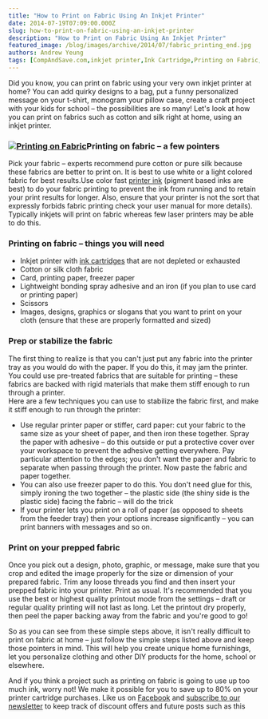 ```yaml
---
title: "How to Print on Fabric Using An Inkjet Printer"
date: 2014-07-19T07:09:00.000Z
slug: how-to-print-on-fabric-using-an-inkjet-printer
description: "How to Print on Fabric Using An Inkjet Printer"
featured_image: /blog/images/archive/2014/07/fabric_printing_end.jpg
authors: Andrew Yeung
tags: [CompAndSave.com,inkjet printer,Ink Cartridge,Printing on Fabric,DIY]
---
```


Did you know, you can print on fabric using your very own inkjet printer at home? You can add quirky designs to a bag, put a funny personalized message on your t-shirt, monogram your pillow case, create a craft project with your kids for school – the possibilities are so many! Let's look at how you can print on fabrics such as cotton and silk right at home, using an inkjet printer.

### [![Printing on Fabric](/blog/images/fabric-printing-end.jpg)](/blog/images/fabric-printing-end.jpg)Printing on fabric – a few pointers

Pick your fabric – experts recommend pure cotton or pure silk because these fabrics are better to print on. It is best to use white or a light colored fabric for best results.Use color fast [printer ink](https://www.compandsave.com/) (pigment based inks are best) to do your fabric printing to prevent the ink from running and to retain your print results for longer. Also, ensure that your printer is not the sort that expressly forbids fabric printing check your user manual for more details). Typically inkjets will print on fabric whereas few laser printers may be able to do this.

### Printing on fabric – things you will need

* Inkjet printer with [ink cartridges](https://www.compandsave.com/) that are not depleted or exhausted
* Cotton or silk cloth fabric
* Card, printing paper, freezer paper
* Lightweight bonding spray adhesive and an iron (if you plan to use card or printing paper)
* Scissors
* Images, designs, graphics or slogans that you want to print on your cloth (ensure that these are properly formatted and sized)

### Prep or stabilize the fabric

The first thing to realize is that you can't just put any fabric into the printer tray as you would do with the paper. If you do this, it may jam the printer. You could use pre-treated fabrics that are suitable for printing – these fabrics are backed with rigid materials that make them stiff enough to run through a printer.  
Here are a few techniques you can use to stabilize the fabric first, and make it stiff enough to run through the printer:

* Use regular printer paper or stiffer, card paper: cut your fabric to the same size as your sheet of paper, and then iron these together. Spray the paper with adhesive – do this outside or put a protective cover over your workspace to prevent the adhesive getting everywhere. Pay particular attention to the edges; you don't want the paper and fabric to separate when passing through the printer. Now paste the fabric and paper together.
* You can also use freezer paper to do this. You don't need glue for this, simply ironing the two together – the plastic side (the shiny side is the plastic side) facing the fabric – will do the trick
* If your printer lets you print on a roll of paper (as opposed to sheets from the feeder tray) then your options increase significantly – you can print banners with messages and so on.

### Print on your prepped fabric

Once you pick out a design, photo, graphic, or message, make sure that you crop and edited the image properly for the size or dimension of your prepared fabric. Trim any loose threads you find and then insert your prepped fabric into your printer. Print as usual. It's recommended that you use the best or highest quality printout mode from the settings – draft or regular quality printing will not last as long. Let the printout dry properly, then peel the paper backing away from the fabric and you're good to go! 

So as you can see from these simple steps above, it isn't really difficult to print on fabric at home – just follow the simple steps listed above and keep those pointers in mind. This will help you create unique home furnishings, let you personalize clothing and other DIY products for the home, school or elsewhere. 

And if you think a project such as printing on fabric is going to use up too much ink, worry not! We make it possible for you to save up to 80% on your printer cartridge purchases. Like us on [Facebook](https://www.facebook.com/compandsave.ink) and [subscribe to our newsletter](https://www.compandsave.com/welcome/subscribe/) to keep track of discount offers and future posts such as this